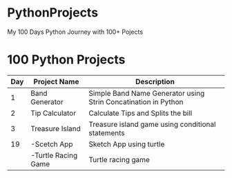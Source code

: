 # PythonProjects

My 100 Days Python Journey with 100+ Pojects

# 100 Python Projects

| Day | Project Name       | Description                                                    |
|-----|--------------------|----------------------------------------------------------------|
| 1   | Band Generator     | Simple Band Name Generator using Strin Concatination in Python |
| 2   | Tip Calculator     | Calculate Tips and Splits the bill                             |
| 3   | Treasure Island    | Treasure island game using conditional statements              |
| 19  | -Scetch App        | Sketch App using turtle                                        |
|     | -Turtle Racing Game| Turtle racing game                                             |
